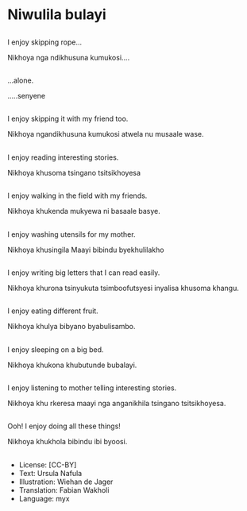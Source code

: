 # Niwulila bulayi

##
I enjoy skipping rope...

Nikhoya nga
ndikhusuna kumukosi....

##
&hellip;alone.

.....senyene

##
I enjoy skipping it with
my friend too.

Nikhoya ngandikhusuna
kumukosi atwela nu
musaale wase.

##
I enjoy reading
interesting stories.

Nikhoya khusoma
tsingano tsitsikhoyesa

##
I enjoy walking in the
field with my friends.

Nikhoya khukenda
mukyewa ni basaale
basye.

##
I enjoy washing utensils
for my mother.

Nikhoya khusingila
Maayi bibindu
byekhulilakho

##
I enjoy writing big
letters that I can read
easily.

Nikhoya khurona
tsinyukuta
tsimboofutsyesi inyalisa
khusoma khangu.

##
I enjoy eating different
fruit.

Nikhoya khulya bibyano
byabulisambo.

##
I enjoy sleeping on a
big bed.

Nikhoya khukona
khubutunde bubalayi.

##
I enjoy listening to
mother telling
interesting stories.

Nikhoya khu rkeresa
maayi nga anganikhila
tsingano tsitsikhoyesa.

##
Ooh! I enjoy doing all
these things!

Nikhoya khukhola
bibindu ibi byoosi.

##
* License: [CC-BY]
* Text: Ursula Nafula
* Illustration: Wiehan de Jager
* Translation: Fabian Wakholi
* Language: myx
